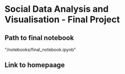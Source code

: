 # Social Data Analysis and Visualisation - Final Project

## Path to final notebook
"/notebooks/final_notebook.ipynb"

## Link to homepaage

